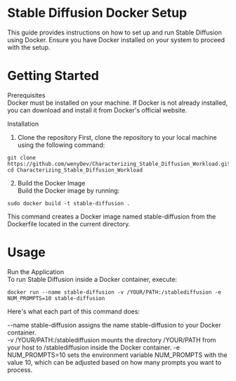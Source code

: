 # Stable Diffusion Docker Setup
This guide provides instructions on how to set up and run Stable Diffusion using Docker. Ensure you have Docker installed on your system to proceed with the setup.

# Getting Started
Prerequisites   
Docker must be installed on your machine. If Docker is not already installed, you can download and install it from Docker's official website.

Installation  
1. Clone the repository
First, clone the repository to your local machine using the following command:
```
git clone https://github.com/wenyDev/Characterizing_Stable_Diffusion_Workload.git
cd Characterizing_Stable_Diffusion_Workload
```

2. Build the Docker Image  
Build the Docker image by running:
```
sudo docker build -t stable-diffusion .
```
This command creates a Docker image named stable-diffusion from the Dockerfile located in the current directory.

# Usage
Run the Application  
To run Stable Diffusion inside a Docker container, execute:
```
docker run --name stable-diffusion -v /YOUR/PATH:/stablediffusion -e NUM_PROMPTS=10 stable-diffusion
```
Here's what each part of this command does:

--name stable-diffusion assigns the name stable-diffusion to your Docker container.  
-v /YOUR/PATH:/stablediffusion mounts the directory /YOUR/PATH from your host to /stablediffusion inside the Docker container. 
-e NUM_PROMPTS=10 sets the environment variable NUM_PROMPTS with the value 10, which can be adjusted based on how many prompts you want to process.  
